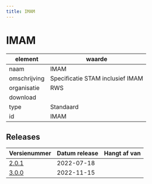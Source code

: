 ```yaml
---
title: IMAM
---
```


# IMAM

|element|waarde|
|-----|------|
| naam  |IMAM|
| omschrijving  |Specificatie STAM inclusief IMAM|
| organisatie  |RWS|
| download  | []()|
| type  |Standaard|
| id  |IMAM|

## Releases

|Versienummer|Datum release|Hangt af van
|-------|-------|-----|
| [2.0.1](<https://iplo.nl/digitaal-stelsel/aansluiten/standaarden/stam-imam/load>)|2022-07-18||
| [3.0.0](<https://iplo.nl/digitaal-stelsel/aansluiten/standaarden/stam-imam/>)|2022-11-15||

